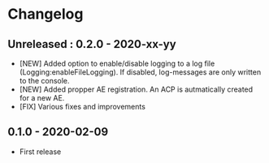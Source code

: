 # Changelog

## Unreleased : 0.2.0 - 2020-xx-yy
- [NEW] Added option to enable/disable logging to a log file (Logging:enableFileLogging). If disabled, log-messages are only written to the console.
- [NEW] Added propper AE registration. An ACP is autmatically created for a new AE.
- [FIX] Various fixes and improvements

## 0.1.0 - 2020-02-09
- First release
